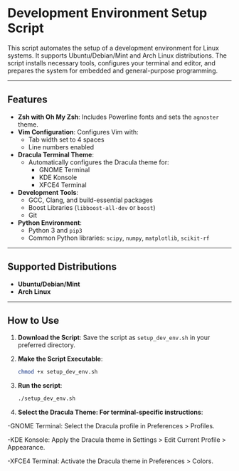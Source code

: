 # Development Environment Setup Script

This script automates the setup of a development environment for Linux systems. It supports Ubuntu/Debian/Mint and Arch Linux distributions. The script installs necessary tools, configures your terminal and editor, and prepares the system for embedded and general-purpose programming.

---

## Features
- **Zsh with Oh My Zsh**: Includes Powerline fonts and sets the `agnoster` theme.
- **Vim Configuration**: Configures Vim with:
  - Tab width set to 4 spaces
  - Line numbers enabled
- **Dracula Terminal Theme**:
  - Automatically configures the Dracula theme for:
    - GNOME Terminal
    - KDE Konsole
    - XFCE4 Terminal
- **Development Tools**:
  - GCC, Clang, and build-essential packages
  - Boost Libraries (`libboost-all-dev` or `boost`)
  - Git
- **Python Environment**:
  - Python 3 and `pip3`
  - Common Python libraries: `scipy`, `numpy`, `matplotlib`, `scikit-rf`

---

## Supported Distributions
- **Ubuntu/Debian/Mint**
- **Arch Linux**

---

## How to Use
1. **Download the Script**:
   Save the script as `setup_dev_env.sh` in your preferred directory.

2. **Make the Script Executable**:
   ```bash
   chmod +x setup_dev_env.sh
   
3. **Run the script**:
   ```bash
   ./setup_dev_env.sh

4. **Select the Dracula Theme: For terminal-specific instructions**:

  -GNOME Terminal: Select the Dracula profile in Preferences > Profiles.

  -KDE Konsole: Apply the Dracula theme in Settings > Edit Current Profile > Appearance.

  -XFCE4 Terminal: Activate the Dracula theme in Preferences > Colors.
 

